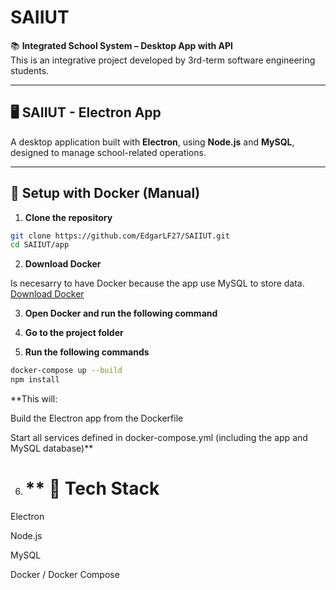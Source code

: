 # SAIIUT

📚 **Integrated School System – Desktop App with API**  
This is an integrative project developed by 3rd-term software engineering students.

---

## 🖥️ SAIIUT - Electron App

A desktop application built with **Electron**, using **Node.js** and **MySQL**, designed to manage school-related operations.

---

## 🚀 Setup with Docker (Manual)  
1. **Clone the repository**

```bash
git clone https://github.com/EdgarLF27/SAIIUT.git
cd SAIIUT/app
```
2. **Download Docker**

Is necesarry to have Docker because the app use MySQL to store data.
[Download Docker](https://www.docker.com/get-started/)

3. **Open Docker and run the following command**

4. **Go to the project folder**

5. **Run the following commands**
```bash
docker-compose up --build
npm install
```
**This will:

Build the Electron app from the Dockerfile

Start all services defined in docker-compose.yml (including the app and MySQL database)**

6. # ** 🧱 Tech Stack
Electron

Node.js

MySQL

Docker / Docker Compose






